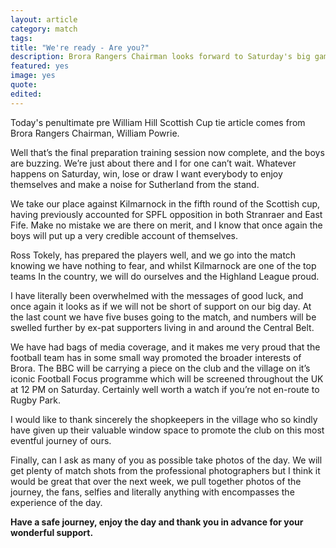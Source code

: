 ```yaml
---
layout: article
category: match
tags:
title: "We're ready - Are you?"
description: Brora Rangers Chairman looks forward to Saturday's big game
featured: yes
image: yes
quote:
edited:
---
```

Today's penultimate pre William Hill Scottish Cup tie article comes from Brora Rangers Chairman, William Powrie.

Well that’s the final preparation training session now complete, and the boys are buzzing. We’re just about there and I for one can’t wait. Whatever happens on Saturday, win, lose or draw I want everybody to enjoy themselves and make a noise for Sutherland from the stand.

We take our place against Kilmarnock in the fifth round of the Scottish cup, having previously accounted for SPFL opposition in both Stranraer and East Fife. Make no mistake we are there on merit, and I know that once again the boys will put up a very credible account of themselves.

Ross Tokely, has prepared the players well, and we go into the match knowing we have nothing to fear, and whilst Kilmarnock are one of the top teams In the country, we will do ourselves and the Highland League proud.

I have literally been overwhelmed with the messages of good luck, and once again it looks as if we will not be short of support on our big day. At the last count we have five buses going to the match, and numbers will be swelled further by ex-pat supporters living in and around the Central Belt.

We have had bags of media coverage, and it makes me very proud that the football team has in some small way promoted the broader interests of Brora. The BBC will be carrying a piece on the club and the village on it’s iconic Football Focus programme which will be screened throughout the UK at 12 PM on Saturday. Certainly well worth a watch if you’re not en-route to Rugby Park.

I would like to thank sincerely the shopkeepers in the village who so kindly have given up their valuable window space to promote the club on this most eventful journey of ours.

Finally, can I ask as many of you as possible take photos of the day. We will get plenty of match shots from the professional photographers but I think it would be great that over the next week, we pull together photos of the journey, the fans, selfies and literally anything with encompasses the experience of the day.

**Have a safe journey, enjoy the day and thank you in advance for your wonderful support.**

